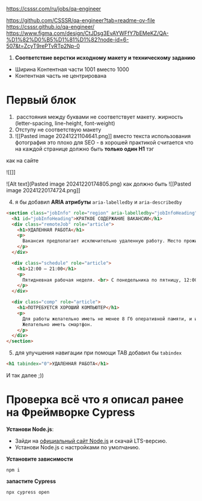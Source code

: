 https://csssr.com/ru/jobs/qa-engineer


https://github.com/CSSSR/qa-engineer?tab=readme-ov-file
https://csssr.github.io/qa-engineer/
https://www.figma.com/design/CtJDsg3EvAYWFfY7bEMeKZ/QA-%D1%82%D0%B5%D1%81%D1%82?node-id=6-507&t=ZcyT9rePTvRTp2Np-0




1. **Соответствие верстки исходному макету и техническому заданию**

- Ширина  Контентная части 1001 вместо 1000
- Контентная часть не центрирована
# Первый блок 
1)  расстояния между буквами не соответствует макету. жирность  (letter-spacing, line-height, font-weight)
2) Отступу не соответствую макету 
3) ![[Pasted image 20241221104641.png]]
вместо текста использования фотография  это плохо для SEO - в хорошей практикой считается что на каждой странице должно быть **только один  H1** тэг

как на сайте

![[]]

![Alt text](Pasted image 20241220174805.png)
как должно быть 
![[Pasted image 20241220174724.png]]

4) я бы добавил **ARIA атрибуты**  `aria-labelledby` и `aria-describedby`
```html
<section class="jobInfo" role="region" aria-labelledby="jobInfoHeading">
  <h1 id="jobInfoHeading">КРАТКОЕ СОДЕРЖАНИЕ ВАКАНСИИ</h1>
  <div class="remoteJob" role="article">
    <h1>УДАЛЕННАЯ РАБОТА</h1>
    <p>
      Вакансия предполагает исключительно удаленную работу. Место проживания и национальность не имеют никакого значения.
    </p>
  </div>

  <div class="schedule" role="article">
    <h1>12:00 — 21:00</h1>
    <p>
      Пятидневная рабочая неделя. <br> С понедельника по пятницу, 12:00 — 21:00 по московскому времени. Обратите внимание, что совмещать с другой работой не получится.
    </p>
  </div>

  <div class="comp" role="article">
    <h1>ПОТРЕБУЕТСЯ ХОРОШИЙ КОМПЬЮТЕР</h1>
    <p>
      Для работы желательно иметь не менее 8 Гб оперативной памяти, и интернет со скоростью не менее 10 МБит.<br>
      Желательно иметь смартфон.
    </p>
  </div>
</section>

```
5) для улучшения навигации при помощи TAB добавил бы  `tabindex`
```html
<h1 tabindex="0">УДАЛЕННАЯ РАБОТА</h1>
```


И так далее ;))
#  Проверка всё что я описал ранее на Фреймворке  Cypress

**Установи Node.js**:

- Зайди на [официальный сайт Node.js](https://nodejs.org/) и скачай LTS-версию.
- Установи Node.js с настройками по умолчанию.

**Установите зависимости**
```
npm i 
```

**запастите Cypress**
```js
npx cypress open
```